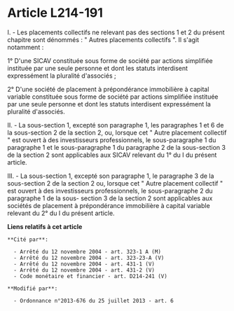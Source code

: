 # Article L214-191

I. - Les placements collectifs ne relevant pas des sections 1 et 2 du présent chapitre sont dénommés : " Autres placements
collectifs ". Il s'agit notamment : 

1° D'une SICAV constituée sous forme de société par actions simplifiée instituée par une seule personne et dont les statuts
interdisent expressément la pluralité d'associés ; 

2° D'une société de placement à prépondérance immobilière à capital variable constituée sous forme de société par actions
simplifiée instituée par une seule personne et dont les statuts interdisent expressément la pluralité d'associés. 

II. - La sous-section 1, excepté son paragraphe 1, les paragraphes 1 et 6 de la sous-section 2 de la section 2, ou, lorsque
cet " Autre placement collectif " est ouvert à des investisseurs professionnels, le sous-paragraphe 1 du paragraphe 1 et le
sous-paragraphe 1 du paragraphe 2 de la sous-section 3 de la section 2 sont applicables aux SICAV relevant du 1° du I du
présent article. 

III. - La sous-section 1, excepté son paragraphe 1, le paragraphe 3 de la sous-section 2 de la section 2 ou, lorsque cet "
Autre placement collectif " est ouvert à des investisseurs professionnels, le sous-paragraphe 2 du paragraphe 1 de la sous-
section 3 de la section 2 sont applicables aux sociétés de placement à prépondérance immobilière à capital variable relevant
du 2° du I du présent article.

**Liens relatifs à cet article**

	**Cité par**:

	  - Arrêté du 12 novembre 2004 - art. 323-1 A (M)
	  - Arrêté du 12 novembre 2004 - art. 323-23-A (V)
	  - Arrêté du 12 novembre 2004 - art. 431-1 (V)
	  - Arrêté du 12 novembre 2004 - art. 431-2 (V)
	  - Code monétaire et financier - art. D214-241 (V)

	**Modifié par**:

	  - Ordonnance n°2013-676 du 25 juillet 2013 - art. 6
